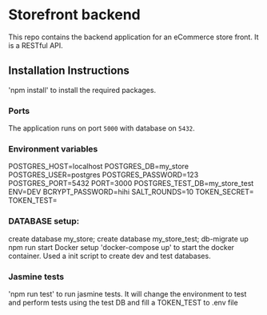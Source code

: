 # Storefront backend

This repo contains the backend application for an eCommerce store front. It is a RESTful API.

## Installation Instructions

'npm install' to install the required packages.

### Ports

The application runs on port `5000` with database on `5432`.

### Environment variables

POSTGRES_HOST=localhost
POSTGRES_DB=my_store
POSTGRES_USER=postgres
POSTGRES_PASSWORD=123
POSTGRES_PORT=5432
PORT=3000
POSTGRES_TEST_DB=my_store_test
ENV=DEV BCRYPT_PASSWORD=hihi
SALT_ROUNDS=10
TOKEN_SECRET=
TOKEN_TEST=

### DATABASE setup:

create database my_store;
create database my_store_test;
db-migrate up
npm run start Docker setup
'docker-compose up' to start the docker container. Used a init script to create dev and test databases.

### Jasmine tests

'npm run test' to run jasmine tests. It will change the environment to test and perform tests using the test DB and fill a TOKEN_TEST to .env file
